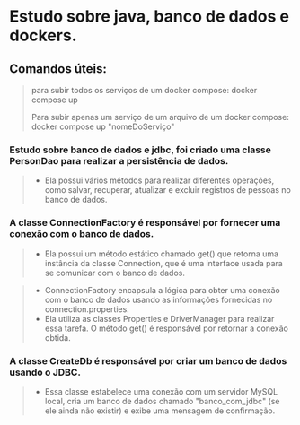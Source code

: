 # Estudo sobre java, banco de dados e dockers.
## Comandos úteis:
> para subir todos os serviços de um docker compose: docker compose up
> 
> Para subir apenas um serviço de um arquivo de um docker compose: docker compose up "nomeDoServiço" 

### Estudo sobre banco de dados e jdbc, foi criado uma classe PersonDao para realizar a persistência de dados.
> - Ela possui vários métodos para realizar diferentes operações, como salvar, recuperar, atualizar e excluir registros de pessoas no banco de dados.

### A classe ConnectionFactory é responsável por fornecer uma conexão com o banco de dados. 
> - Ela possui um método estático chamado get() que retorna uma instância da classe Connection, que é uma interface usada para se comunicar com o banco de dados.

> - ConnectionFactory encapsula a lógica para obter uma conexão com o banco de dados usando as informações fornecidas no connection.properties. 
> -  Ela utiliza as classes Properties e DriverManager para realizar essa tarefa. O método get() é responsável por retornar a conexão obtida.

### A classe CreateDb é responsável por criar um banco de dados usando o JDBC.
> -  Essa classe estabelece uma conexão com um servidor MySQL local, cria um banco de dados chamado "banco_com_jdbc" (se ele ainda não existir) e exibe uma mensagem de confirmação.
